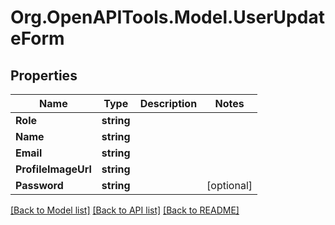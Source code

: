 # Org.OpenAPITools.Model.UserUpdateForm

## Properties

Name | Type | Description | Notes
------------ | ------------- | ------------- | -------------
**Role** | **string** |  | 
**Name** | **string** |  | 
**Email** | **string** |  | 
**ProfileImageUrl** | **string** |  | 
**Password** | **string** |  | [optional] 

[[Back to Model list]](../../README.md#documentation-for-models) [[Back to API list]](../../README.md#documentation-for-api-endpoints) [[Back to README]](../../README.md)

